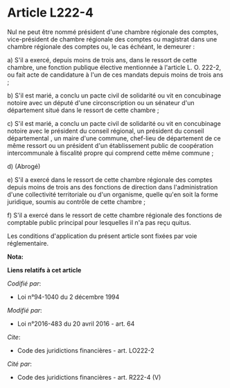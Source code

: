 # Article L222-4

Nul ne peut être nommé président d'une chambre régionale des comptes, vice-président de chambre régionale des comptes ou
magistrat dans une chambre régionale des comptes ou, le cas échéant, le demeurer : 

a) S'il a exercé, depuis moins de trois ans, dans le ressort de cette chambre, une fonction publique élective mentionnée à
l'article L. O. 222-2, ou fait acte de candidature à l'un de ces mandats depuis moins de trois ans ; 

b) S'il est marié, a conclu un pacte civil de solidarité ou vit en concubinage notoire avec un député d'une circonscription
ou un sénateur d'un département situé dans le ressort de cette chambre ; 

c) S'il est marié, a conclu un pacte civil de solidarité ou vit en concubinage notoire avec le président du conseil régional,
un président du conseil départemental , un maire d'une commune, chef-lieu de département de ce même ressort ou un président
d'un établissement public de coopération intercommunale à fiscalité propre qui comprend cette même commune ; 

d) (Abrogé) 

e) S'il a exercé dans le ressort de cette chambre régionale des comptes depuis moins de trois ans des fonctions de direction
dans l'administration d'une collectivité territoriale ou d'un organisme, quelle qu'en soit la forme juridique, soumis au
contrôle de cette chambre ; 

f) S'il a exercé dans le ressort de cette chambre régionale des fonctions de comptable public principal pour lesquelles il
n'a pas reçu quitus. 

Les conditions d'application du présent article sont fixées par voie réglementaire.

**Nota:**



**Liens relatifs à cet article**

_Codifié par_:

  - Loi n°94-1040 du 2 décembre 1994

_Modifié par_:

  - Loi n°2016-483 du 20 avril 2016 - art. 64

_Cite_:

  - Code des juridictions financières - art. LO222-2

_Cité par_:

  - Code des juridictions financières - art. R222-4 (V)
